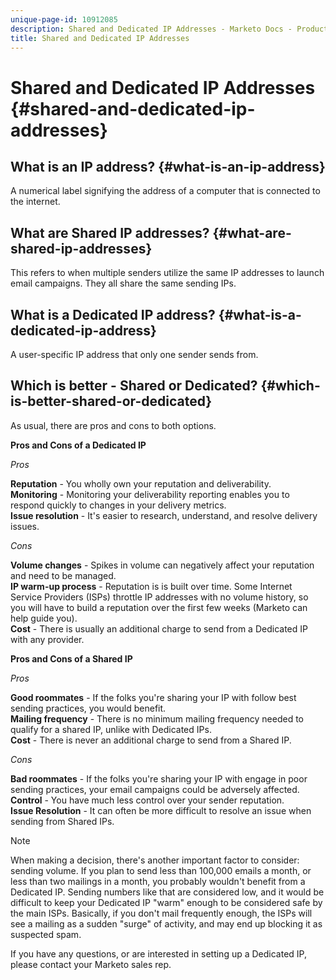 ```yaml
---
unique-page-id: 10912085
description: Shared and Dedicated IP Addresses - Marketo Docs - Product Documentation
title: Shared and Dedicated IP Addresses
---
```


# Shared and Dedicated IP Addresses {#shared-and-dedicated-ip-addresses}

## What is an IP address? {#what-is-an-ip-address}

A numerical label signifying the address of a computer that is connected to the internet.

## What are Shared IP addresses? {#what-are-shared-ip-addresses}

This refers to when multiple senders utilize the same IP addresses to launch email campaigns. They all share the same sending IPs.

## What is a Dedicated IP address? {#what-is-a-dedicated-ip-address}

A user-specific IP address that only one sender sends from.

## Which is better - Shared or Dedicated? {#which-is-better-shared-or-dedicated}

As usual, there are pros and cons to both options.

**Pros and Cons of a Dedicated IP**

_Pros_

**Reputation** - You wholly own your reputation and deliverability.  
**Monitoring** - Monitoring your deliverability reporting enables you to respond quickly to changes in your delivery metrics.  
**Issue resolution** - It's easier to research, understand, and resolve delivery issues.

_Cons_

**Volume changes** - Spikes in volume can negatively affect your reputation and need to be managed.  
**IP warm-up process** - Reputation is is built over time. Some Internet Service Providers (ISPs) throttle IP addresses with no volume history, so you will have to build a reputation over the first few weeks (Marketo can help guide you).  
**Cost** - There is usually an additional charge to send from a Dedicated IP with any provider.

**Pros and Cons of a Shared IP**

_Pros_

**Good roommates** - If the folks you're sharing your IP with follow best sending practices, you would benefit.  
**Mailing frequency** - There is no minimum mailing frequency needed to qualify for a shared IP, unlike with Dedicated IPs.  
**Cost** - There is never an additional charge to send from a Shared IP.

_Cons_

**Bad roommates** - If the folks you're sharing your IP with engage in poor sending practices, your email campaigns could be adversely affected.  
**Control** - You have much less control over your sender reputation.  
**Issue Resolution** - It can often be more difficult to resolve an issue when sending from Shared IPs.

>[!NOTE]
>
>When making a decision, there's another important factor to consider: sending volume. If you plan to send less than 100,000 emails a month, or less than two mailings in a month, you probably wouldn't benefit from a Dedicated IP. Sending numbers like that are considered low, and it would be difficult to keep your Dedicated IP "warm" enough to be considered safe by the main ISPs. Basically, if you don't mail frequently enough, the ISPs will see a mailing as a sudden "surge" of activity, and may end up blocking it as suspected spam.

If you have any questions, or are interested in setting up a Dedicated IP, please contact your Marketo sales rep.
